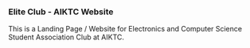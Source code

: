 ### Elite Club - AIKTC Website
This is a Landing Page / Website for Electronics and Computer Science Student Association Club at AIKTC. 
